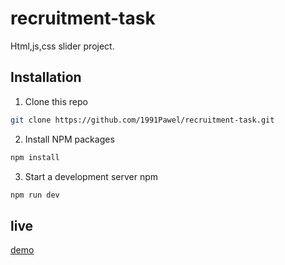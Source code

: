 # recruitment-task
Html,js,css slider project.

## Installation

1. Clone this repo

```sh
git clone https://github.com/1991Pawel/recruitment-task.git
```

2. Install NPM packages

```sh
npm install 
```
3. Start a development server
npm 

```sh
npm run dev
```

## live

[demo](https://netslider.netlify.app/)

